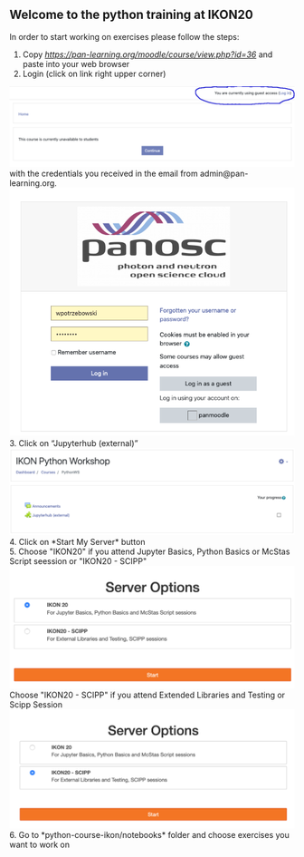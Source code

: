 ## Welcome to the python training at IKON20

In order to start working on exercises please follow the steps:
1. Copy *https://pan-learning.org/moodle/course/view.php?id=36* and paste into your web browser
2. Login (click on link right upper corner)
<img src='python_training_ikon3.png'>
with the credentials you received in the email from admin@pan-learning.org.
<img src='python_training_ikon4.png'>
3. Click on “Jupyterhub (external)”
<img src='python_training_ikon1.png'>
4. Click on *Start My Server* button<br>
5. Choose "IKON20" if you attend Jupyter Basics, Python Basics or McStas Script seession or "IKON20 - SCIPP"
<img src='python_training_ikon6.png'>
Choose "IKON20 - SCIPP" if you attend Extended Libraries and Testing or Scipp Session 
<img src='python_training_ikon7.png'>
6. Go to *python-course-ikon/notebooks* folder and choose exercises you want to work on
